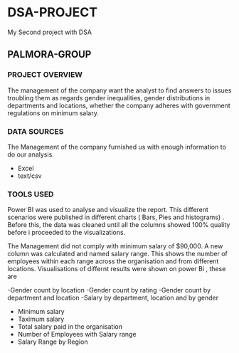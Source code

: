 # DSA-PROJECT
My Second project with DSA

## PALMORA-GROUP

### PROJECT OVERVIEW
The management of the company want the analyst to find answers to issues troubling them as regards gender inequalities, gender distributions in departments and locations, whether the company adheres with government regulations on minimum salary.

### DATA SOURCES
The Management of the company furnished us with enough information to do our analysis.
- Excel
- text/csv

### TOOLS USED
Power BI was used to analyse and visualize the report. This different scenarios were published in different charts ( Bars, Pies and histograms) . Before this, the data was cleaned until all the columns showed 100% quality before i proceeded to the visualizations.

The Management did not comply with minimum salary of $90,000.
A new column was calculated and named salary range. This shows the number of employees within each range across the organisation and from different locations.
Visualisations of differnt results were shown on power Bi , these are

-Gender count by location
-Gender count by rating
-Gender count by department and location
-Salary by department, location and by gender
- Minimum salary
- Taximum salary
- Total salary paid in the organisation
- Number of Employees with Salary range
- Salary Range by Region

